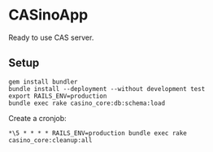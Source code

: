 # CASinoApp

Ready to use CAS server.


## Setup

```shell
gem install bundler
bundle install --deployment --without development test
export RAILS_ENV=production
bundle exec rake casino_core:db:schema:load
```

Create a cronjob:
```cron
*\5 * * * * RAILS_ENV=production bundle exec rake casino_core:cleanup:all
```
